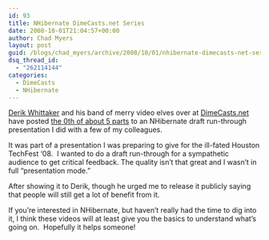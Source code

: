 ```yaml
---
id: 93
title: NHibernate DimeCasts.net Series
date: 2008-10-01T21:04:57+00:00
author: Chad Myers
layout: post
guid: /blogs/chad_myers/archive/2008/10/01/nhibernate-dimecasts-net-series.aspx
dsq_thread_id:
  - "262114144"
categories:
  - DimeCasts
  - NHibernate
---
```

[Derik Whittaker](http://devlicio.us/blogs/derik_whittaker/) and his band of merry video elves over at [DimeCasts.net](http://www.dimecasts.net) have posted [the 0th of about 5 parts](http://www.dimecasts.net/Casts/CastDetails/50) to an NHibernate draft run-through presentation I did with a few of my colleagues.

It was part of a presentation I was preparing to give for the ill-fated Houston TechFest ‘08.&#160; I wanted to do a draft run-through for a sympathetic audience to get critical feedback. The quality isn’t that great and I wasn’t in full “presentation mode.”

After showing it to Derik, though he urged me to release it publicly saying that people will still get a lot of benefit from it.

If you’re interested in NHibernate, but haven’t really had the time to dig into it, I think these videos will at least give you the basics to understand what’s going on.&#160; Hopefully it helps someone!